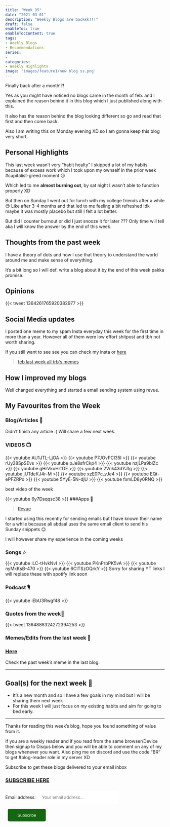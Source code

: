 ```yaml
---
title: "Week 35"
date: "2021-03-01"
description: "Weekly Blogs are backkk!!!"
draft: false
enableToc: true
enableTocContent: true
tags:
- Weekly Blogs 
- Recommendations 
series:
-
categories:
- Weekly Highlights
image: 'images/feature1/new blog ss.png'
---
```


Finally back after a month!?!

Yes as you might have noticed no blogs came in the month of feb. and I explained the reason behind it in this blog which I just published along with this.
 
It also has the reason behind the blog looking different so go and read that first and then come back.
 
Also I am writing this on Monday evening XD so I am gonna keep this blog very short.

## Personal Highlights 
This last week wasn’t very “habit healty” I skipped a lot of my habits because of excess work which I took upon my ownself in the prior week #capitalist-greed moment 😣

Which led to me **almost burning out**, by sat night I wasn’t able to function properly XD

But then on Sunday I went out for lunch with my college friends after a while 😌 Like after 3-4 months and that led to me feeling a bit refreshed idk maybe 
it was mostly placebo but still I felt a lot better. 

But did I counter burnout or did I just snooze it for later ??? Only time will tell aka I will know the answer by the end of this week.

## Thoughts from the past week
I have a theory of dots and how I use that theory to understand the world around me and make sense of everything.

It’s a bit long so I will def. write a blog about it by the end of this week pakka promise.

## Opinions 
{{< tweet 1364261765920382977 >}}

## Social Media updates 
I posted one meme to my spam Insta everyday this week for the first time in more than a year.
However all of them were low effort shitpost and tbh not worth sharing.

If you still want to see see you can check my insta or [here](https://imgur.com/a/msOkoPW)

<blockquote class="imgur-embed-pub" lang="en" data-id="a/msOkoPW"  ><a href="//imgur.com/a/msOkoPW">feb last week all trb&#39;s memes</a></blockquote><script async src="//s.imgur.com/min/embed.js" charset="utf-8"></script>

## How I improved my blogs 
Well changed everything and started a email sending system using revue.

## My Favourites from the Week 
### Blog/Articles 📑
Didn’t finish any article :( 
Will share a few next week.
### VIDEOS 📺
{{< youtube AU1JTL-LjOA >}}
 {{< youtube P7JOvPCl35I >}}
 {{< youtube rUy28SpSEvs >}}
 {{< youtube pJe8sfrCkp4 >}}
 {{< youtube nzjLPa9blZc >}}
 {{< youtube gHrVkuHrfOE >}}
 {{< youtube 2Vnk43dYJtg >}}
 {{< youtube jUTdeKJ4r-M >}}
 {{< youtube xzE0Pc_vJe4 >}}
 {{< youtube EQt-ePFZRPo >}}
 {{< youtube 5YyE-5N-djU >}}
 {{< youtube fxmLD8y0RNQ >}}

best video of the week

 {{< youtube 6y7Dsqqsc38 >}}
###Apps 📱 
> [Revue](https://bit.ly/3r7iMXI)

I started using this recently for sending emails but I have known their name for a while because ali abdaal uses the same email client to send his Sunday snippets 😌

I will however share my experience in the coming weeks
<br>
### Songs 🎶
{{< youtube iLC-tHvkNvI >}}
 {{< youtube PKnPrbPK5vA >}}
 {{< youtube nyMkKsB-470 >}}
 {{< youtube 6ClTSzOQrkY >}}
Sorry for sharing YT links I will replace these with spotify link soon
### Podcast 🎙
{{< youtube iEbU3Rwgf48 >}}
### Quotes from the week📃
{{< tweet 1364888324272394253 >}}

### Memes/Edits from the last week 🐒

### [Here](https://bit.ly/trbweek35memes)

Check the past week’s meme in the last blog.

----

## Goal(s) for the next week 🥅

- It’s a new month and so I have a few goals in my mind but I will be sharing them next week
- For this week I will just focus on my existing habits and aim for going to bed early.

----

Thanks for reading this week’s blog, hope you found something of value from it.

If you are a weekly reader and if you read from the same browser/Device then signup to Disqus below and you will be able to comment on any of my blogs whenever you want. Also ping me on discord and use the code “BR” to get #blog-reader role in my server XD

Subscribe to get these blogs delivered to your email inbox

### [SUBSCRIBE HERE](https://teeaarbee.com/#blog)
<div id="revue-embed">
<form action="https://www.getrevue.co/profile/teeaarbee/add_subscriber" method="post" id="revue-form" name="revue-form" target="_blank">
	<div class="revue-form-group">
	<label for="member_email">Email address: </label>
	<input class="mb-24 revue-form-field" placeholder="Your email address..." type="email" name="member[email]" id="member_email" style="width: 250px;padding: 8px;border-radius: 5px;font-family: inherit;border: 0;height: 40px;margin: 8px;">
	<div class="revue-form-actions" style="display: inline-block;">
		<input type="submit" class="button__large" value="Subscribe" name="member[subscribe]" id="member_submit" style="border: 0;height: 40px;width:120px;border-radius: 5px;background:#126710;color:#ffffff;cursor:pointer;margin: 8px;">
	</div>
	</div>
</form>
</div>
